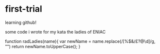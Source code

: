 # first-trial
learning github!

some code i wrote for my kata the ladies of ENIAC

function radLadies(name){
var newName = name.replace(/[%$&/£?@\d]/g, "")
return newName.toUpperCase();
}

